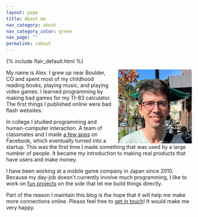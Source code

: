 ```yaml
---
layout: page
title: About me
nav_category: about
nav_category_color: green
nav_page: ""
permalink: /about
---
```

{% include flair_default.html %}

<p><img src="/assets/images/myface.jpg" width=200 height=200 style="float:right; margin-left: 15px;" title="My face" alt="A photo of me sitting at an outdoor terrace, smiling and trying to keep my eyes open in the bright sunlight." /></p>

<p>My name is Alex. I grew up near Boulder, CO and spent most of my childhood reading books, playing music, and playing video games. I learned programming by making bad games for my TI-83 calculator. The first things I published online were bad flash websites.</p>

<p>In college I studied programming and human-computer interaction. A team of classmates and I made <a href="http://www.sfgate.com/news/article/These-Stanford-Students-Made-Millions-Taking-A-2361888.php">a few apps</a> on Facebook, which eventually turned into a startup. This was the first time I made something that was used by a large number of people. It became my introduction to making real products that have users and make money.</p>

<p>I have been working at a mobile game company in Japan since 2010. Because my day-job doesn't currently involve much programming, I like to work on <a href="/projects/">fun projects</a> on the side that let me build things directly.</p>

<p>Part of the reason I maintain this blog is the hope that it will help me make more connections online. Please feel free to <a href="/contact/">get in touch</a>! It would make me very happy.</p>